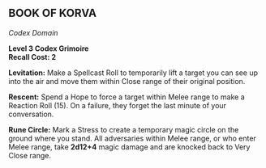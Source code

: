 ## BOOK OF KORVA  
_Codex Domain_

**Level 3 Codex Grimoire**  
**Recall Cost: 2**

**Levitation:** Make a Spellcast Roll to temporarily lift a target you can see up into the air and move them within Close range of their original position.  

**Rescent:** Spend a Hope to force a target within Melee range to make a Reaction Roll (15). On a failure, they forget the last minute of your conversation.  

**Rune Circle:** Mark a Stress to create a temporary magic circle on the ground where you stand. All adversaries within Melee range, or who enter Melee range, take **2d12+4** magic damage and are knocked back to Very Close range.  
